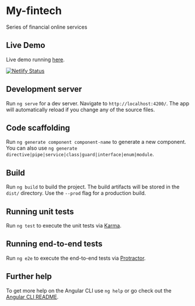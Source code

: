 # My-fintech

Series of financial online services

## Live Demo
Live demo running [here](https://sharp-borg-498eb1.netlify.app).

[![Netlify Status](https://api.netlify.com/api/v1/badges/d4fc9b4f-c6fa-4e94-8138-f5a52d5dc489/deploy-status)](https://app.netlify.com/sites/sharp-borg-498eb1/deploys)

## Development server

Run `ng serve` for a dev server. Navigate to `http://localhost:4200/`. The app will automatically reload if you change any of the source files.

## Code scaffolding

Run `ng generate component component-name` to generate a new component. You can also use `ng generate directive|pipe|service|class|guard|interface|enum|module`.

## Build

Run `ng build` to build the project. The build artifacts will be stored in the `dist/` directory. Use the `--prod` flag for a production build.

## Running unit tests

Run `ng test` to execute the unit tests via [Karma](https://karma-runner.github.io).

## Running end-to-end tests

Run `ng e2e` to execute the end-to-end tests via [Protractor](http://www.protractortest.org/).

## Further help

To get more help on the Angular CLI use `ng help` or go check out the [Angular CLI README](https://github.com/angular/angular-cli/blob/master/README.md).
